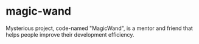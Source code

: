 # magic-wand
Mysterious project, code-named "MagicWand", is a mentor and friend that helps people improve their development efficiency.
